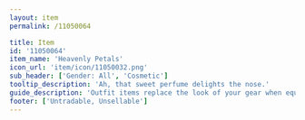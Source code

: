 ```yaml
---
layout: item
permalink: /11050064

title: Item
id: '11050064'
item_name: 'Heavenly Petals'
icon_url: 'item/icon/11050032.png'
sub_header: ['Gender: All', 'Cosmetic']
tooltip_description: 'Ah, that sweet perfume delights the nose.'
guide_description: 'Outfit items replace the look of your gear when equipped.'
footer: ['Untradable, Unsellable']
---
```

